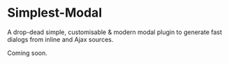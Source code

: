 Simplest-Modal
==============

A drop-dead simple, customisable & modern modal plugin to generate fast dialogs from inline and Ajax sources.

Coming soon.